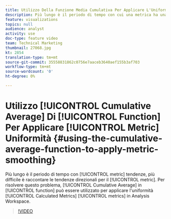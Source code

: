 ```yaml
---
title: Utilizzo Della Funzione Media Cumulativa Per Applicare L'Uniformità Metrica
description: Più lungo è il periodo di tempo con cui una metrica ha una tendenza, più difficile è distinguere le tendenze direzionali per la metrica. Per risolvere questo problema, la funzione Media cumulativa in Metriche calcolate può essere utilizzata per applicare l'uniformità alle metriche in  Analysis Workspace.
feature: visualizations
topics: null
audience: analyst
activity: use
doc-type: feature video
team: Technical Marketing
thumbnail: 27068.jpg
kt: 2854
translation-type: tm+mt
source-git-commit: 35558831862c0756e7aaceb3640aef155b3af703
workflow-type: tm+mt
source-wordcount: '0'
ht-degree: 0%

---
```



# Utilizzo [!UICONTROL Cumulative Average] Di [!UICONTROL Function] Per Applicare [!UICONTROL Metric] Uniformità {#using-the-cumulative-average-function-to-apply-metric-smoothing}

Più lungo è il periodo di tempo con [!UICONTROL metric] tendenze, più difficile è raccontare le tendenze direzionali per il [!UICONTROL metric]. Per risolvere questo problema, [!UICONTROL Cumulative Average] in [!UICONTROL function] può essere utilizzato per applicare l&#39;uniformità [!UICONTROL Calculated Metrics] [!UICONTROL metrics] in  Analysis Workspace.

>[!VIDEO](https://video.tv.adobe.com/v/27068/?quality=9)
